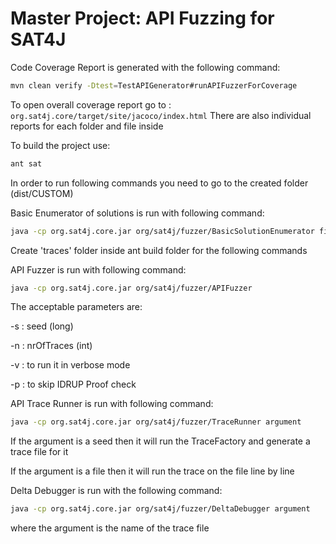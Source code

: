 # Master Project: API Fuzzing for SAT4J

Code Coverage Report is generated with the following command:

```bash
mvn clean verify -Dtest=TestAPIGenerator#runAPIFuzzerForCoverage
```

To open overall coverage report go to : `org.sat4j.core/target/site/jacoco/index.html`
There are also individual reports for each folder and file inside


To build the project use:

```bash
ant sat
```

In order to run following commands you need to go to the created folder (dist/CUSTOM)

Basic Enumerator of solutions is run with following command:

```bash
java -cp org.sat4j.core.jar org/sat4j/fuzzer/BasicSolutionEnumerator file.cnf
```

Create 'traces' folder inside ant build folder for the following commands

API Fuzzer is run with following command:

```bash
java -cp org.sat4j.core.jar org/sat4j/fuzzer/APIFuzzer
```

The acceptable parameters are:

-s 
: seed (long)

-n
: nrOfTraces (int)

-v
: to run it in verbose mode

-p
: to skip IDRUP Proof check

API Trace Runner is run with following command:

```bash
java -cp org.sat4j.core.jar org/sat4j/fuzzer/TraceRunner argument
```

If the argument is a seed then it will run the TraceFactory and generate a trace file for it

If the argument is a file then it will run the trace on the file line by line

Delta Debugger is run with the following command:

```bash
java -cp org.sat4j.core.jar org/sat4j/fuzzer/DeltaDebugger argument
```

where the argument is the name of the trace file
